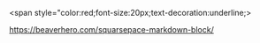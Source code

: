<span style="color:red;font-size:20px;text-decoration:underline;>

https://beaverhero.com/squarsepace-markdown-block/
